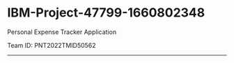 # IBM-Project-47799-1660802348
Personal Expense Tracker Application

Team ID: PNT2022TMID50562
<hr>

